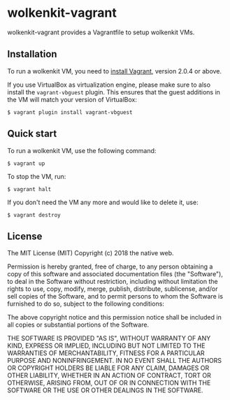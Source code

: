 # wolkenkit-vagrant

wolkenkit-vagrant provides a Vagrantfile to setup wolkenkit VMs.

## Installation

To run a wolkenkit VM, you need to [install Vagrant](https://www.vagrantup.com/downloads.html), version 2.0.4 or above.

If you use VirtualBox as virtualization engine, please make sure to also install the `vagrant-vbguest` plugin. This ensures that the guest additions in the VM will match your version of VirtualBox:

```shell
$ vagrant plugin install vagrant-vbguest
```

## Quick start

To run a wolkenkit VM, use the following command:

```shell
$ vagrant up
```

To stop the VM, run:

```shell
$ vagrant halt
```

If you don't need the VM any more and would like to delete it, use:

```shell
$ vagrant destroy
```

## License

The MIT License (MIT)
Copyright (c) 2018 the native web.

Permission is hereby granted, free of charge, to any person obtaining a copy of this software and associated documentation files (the "Software"), to deal in the Software without restriction, including without limitation the rights to use, copy, modify, merge, publish, distribute, sublicense, and/or sell copies of the Software, and to permit persons to whom the Software is furnished to do so, subject to the following conditions:

The above copyright notice and this permission notice shall be included in all copies or substantial portions of the Software.

THE SOFTWARE IS PROVIDED "AS IS", WITHOUT WARRANTY OF ANY KIND, EXPRESS OR IMPLIED, INCLUDING BUT NOT LIMITED TO THE WARRANTIES OF MERCHANTABILITY, FITNESS FOR A PARTICULAR PURPOSE AND NONINFRINGEMENT. IN NO EVENT SHALL THE AUTHORS OR COPYRIGHT HOLDERS BE LIABLE FOR ANY CLAIM, DAMAGES OR OTHER LIABILITY, WHETHER IN AN ACTION OF CONTRACT, TORT OR OTHERWISE, ARISING FROM, OUT OF OR IN CONNECTION WITH THE SOFTWARE OR THE USE OR OTHER DEALINGS IN THE SOFTWARE.
